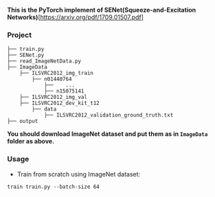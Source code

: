 **This is the PyTorch implement of SENet(Squeeze-and-Excitation Networks)**[https://arxiv.org/pdf/1709.01507.pdf]

### Project

```
├── train.py
├── SENet.py
├── read_ImageNetData.py
├── ImageData
	├── ILSVRC2012_img_train
		├── n01440764
			├──    ...
			├── n15075141
	├── ILSVRC2012_img_val
	├── ILSVRC2012_dev_kit_t12
		├── data
			├── ILSVRC2012_validation_ground_truth.txt
├── output
```

**You should download ImageNet dataset and put them as in `ImageData` folder as above.**


### Usage

* Train from scratch using ImageNet dataset:

```
train train.py --batch-size 64
```
